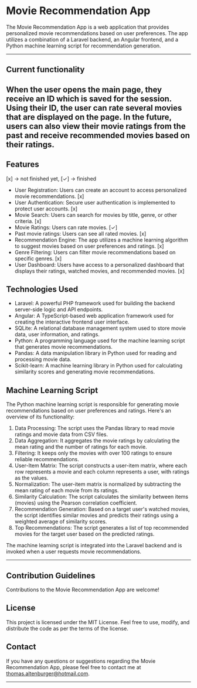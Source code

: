 # Movie Recommendation App

The Movie Recommendation App is a web application that provides personalized movie recommendations based on user preferences. The app utilizes a combination of a Laravel backend, an Angular frontend, and a Python machine learning script for recommendation generation.

---

## Current functionality

When the user opens the main page, they receive an ID which is saved for the session.
Using their ID, the user can rate several movies that are displayed on the page.
In the future, users can also view their movie ratings from the past and receive recommended movies based on their ratings.
---

## Features

[x] -> not finished yet, [✓] -> finished

- User Registration: Users can create an account to access personalized movie recommendations. [x]
- User Authentication: Secure user authentication is implemented to protect user accounts. [x]
- Movie Search: Users can search for movies by title, genre, or other criteria. [x]
- Movie Ratings: Users can rate movies. [✓]
- Past movie ratings: Users can see all rated movies. [x]
- Recommendation Engine: The app utilizes a machine learning algorithm to suggest movies based on user preferences and ratings. [x]
- Genre Filtering: Users can filter movie recommendations based on specific genres. [x]
- User Dashboard: Users have access to a personalized dashboard that displays their ratings, watched movies, and recommended movies. [x]

## Technologies Used

- Laravel: A powerful PHP framework used for building the backend server-side logic and API endpoints.
- Angular: A TypeScript-based web application framework used for creating the interactive frontend user interface.
- SQLite: A relational database management system used to store movie data, user information, and ratings.
- Python: A programming language used for the machine learning script that generates movie recommendations.
- Pandas: A data manipulation library in Python used for reading and processing movie data.
- Scikit-learn: A machine learning library in Python used for calculating similarity scores and generating movie recommendations.

## Machine Learning Script

The Python machine learning script is responsible for generating movie recommendations based on user preferences and ratings. Here's an overview of its functionality:

1. Data Processing: The script uses the Pandas library to read movie ratings and movie data from CSV files.
2. Data Aggregation: It aggregates the movie ratings by calculating the mean rating and the number of ratings for each movie.
3. Filtering: It keeps only the movies with over 100 ratings to ensure reliable recommendations.
4. User-Item Matrix: The script constructs a user-item matrix, where each row represents a movie and each column represents a user, with ratings as the values.
5. Normalization: The user-item matrix is normalized by subtracting the mean rating of each movie from its ratings.
6. Similarity Calculation: The script calculates the similarity between items (movies) using the Pearson correlation coefficient.
7. Recommendation Generation: Based on a target user's watched movies, the script identifies similar movies and predicts their ratings using a weighted average of similarity scores.
8. Top Recommendations: The script generates a list of top recommended movies for the target user based on the predicted ratings.

The machine learning script is integrated into the Laravel backend and is invoked when a user requests movie recommendations.

---

## Contribution Guidelines

Contributions to the Movie Recommendation App are welcome!

## License

This project is licensed under the MIT License. Feel free to use, modify, and distribute the code as per the terms of the license.

## Contact

If you have any questions or suggestions regarding the Movie Recommendation App, please feel free to contact me at thomas.altenburger@hotmail.com.

---
